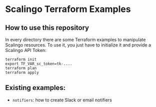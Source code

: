 # Scalingo Terraform Examples

## How to use this repository

In every directory there are some Terraform examples to manipulate Scalingo resources.
To use it, you just have to initialize it and provide a Scalingo API Token:

```
terraform init
export TF_VAR_sc_token=tk-....
terraform plan
terraform apply
```

## Existing examples:

* `notifiers`: how to create Slack or email notifiers
